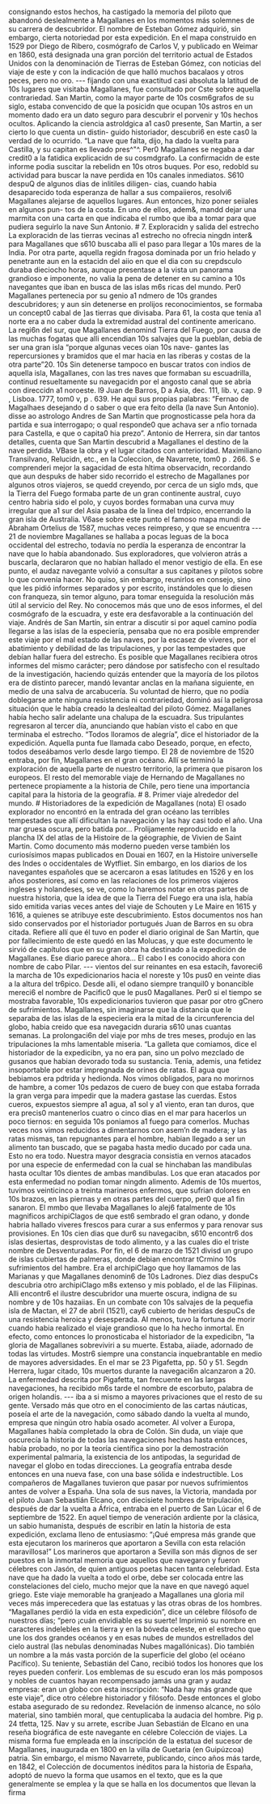consignando estos hechos, ha castigado la memoria del piloto que abandonó deslealmente a Magallanes en los momentos más solemnes de su carrera de descubridor. El nombre de Esteban Gómez adquirió, sin embargo, cierta notoriedad por esta expedición. En el mapa construido en 1529 por Diego de Ribero, cosmógrafo de Carlos V, y publicado en Weimar en 1860, está designada una gran porción del territorio actual de Estados Unidos con la denominación de Tierras de Esteban Gómez, con noticias del viaje de este y con la indicación de que halló muchos bacalaos y otros peces, pero no oro. --- fijando con una exactitud casi absoluta la latitud de 10s lugares que visitaba Magallanes, fue consultado por Cste sobre aquella contrariedad. San Martin, como la mayor parte de 10s cosm6grafos de su siglo, estaba convencido de que la posicidn que ocupan 10s astros en un momento dado era un dato seguro para descubrir el porvenir y 10s hechos ocultos. Aplicando la ciencia astroldgica a1 cas0 presente, San Martin, a ser cierto lo que cuenta un distin- guido historiador, descubri6 en este cas0 la verdad de lo ocurrido. “La nave que falta, dijo, ha dado la vuelta para Castilla, y su capitan es llevado pres^"^. Per0 Magallanes se negaba a dar credit0 a la fatidica explicacidn de su cosmdgrafo. La confirmacidn de este informe podia suscitar la rebelidn en 10s otros buques. Por eso, redobld su actividad para buscar la nave perdida en 10s canales inmediatos. S610 despuQ de algunos dias de inlitiles diligen- cias, cuando habia desaparecido toda esperanza de hallar a sus compaiieros, resolvi6 Magallanes alejarse de aquellos lugares. Aun entonces, hizo poner seiiales en algunos pun- tos de la costa. En uno de ellos, adem&#x26;, mandd dejar una marmita con una carta en que indicaba el rumbo que iba a tomar para que pudiera seguirlo la nave Sun Antonio. # 7. Exploracidn y salida del estrecho La exploracidn de las tierras vecinas a1 estrecho no ofrecia ningdn inter&#x26; para Magallanes que s610 buscaba alli el paso para llegar a 10s mares de la India. Por otra parte, aquella regidn fragosa dominada por un frio helado y penetrante aun en la estacidn del aiio en que el dia con su crepdsculo duraba dieciocho horas, aunque presentase a la vista un panorama grandioso e imponente, no valia la pena de detener en su camino a 10s navegantes que iban en busca de las islas m6s ricas del mundo. Per0 Magallanes pertenecia por su genio a1 ndmero de 10s grandes descubridores; y aun sin detenerse en prolijos reconocimientos, se formaba un concept0 cabal de ]as tierras que divisaba. Para 61, la costa que tenia a1 norte era a no caber duda la extremidad austral del continente americano. La regi6n del sur, que Magallanes denomind Tierra del Fuego, por causa de las muchas fogatas que alli encendian 10s salvajes que la pueblan, debia de ser una gran isla “porque algunas veces oian 10s nave- gantes las repercursiones y bramidos que el mar hacia en las riberas y costas de la otra parte”20. 10s Sin detenerse tampoco en buscar tratos con indios de aquella isla, Magallanes, con las tres naves que formaban su escuadrilla, continud resueltamente su navegacidn por el angosto canal que se abria con direccidn a1 noroeste. l9 Juan de Barros, D a Asia, dec. 111, lib. v, cap. 9 , Lisboa. 1777, tom0 v, p . 639. He aqui sus propias palabras: “Fernao de Magalhaes desejando d o saber o que era feito della (la nave Sun Antonio). disse ao astrologo Andres de San Martin que prognosticasse pela hora da partida e sua interrogapo; o qual responde0 que achava ser a nfio tornada para Castella, e que o capita0 hia prezo”. Antonio de Herrera, sin dar tantos detalles, cuenta que San Martin descubrid a Magallanes el destino de la nave perdida. VBase la obra y el lugar citados con anterioridad. Maximiliano Transilvano, Relucidn, etc., en la Coleccion, de Navarrete, tom0 p . 266. S e comprenderi mejor la sagacidad de esta hltima observacidn, recordando que aun despuks de haber sido recorrido el estrecho de Magallanes por algunos otros viajeros, se quedd creyendo, por cerca de un siglo mds, que la Tierra del Fuego formaba parte de un gran continente austral, cuyo centro habria sido el polo, y cuyos bordes formaban una curva muy irregular que a1 sur del Asia pasaba de la linea del trdpico, encerrando la gran isla de Australia. V6ase sobre este punto el famoso mapa mundi de Abraham Ortelius de 1587, muchas veces reimpreso, y que se encuentra --- 21 de noviembre Magallanes se hallaba a pocas leguas de la boca occidental del estrecho, todavía no perdía la esperanza de encontrar la nave que lo había abandonado. Sus exploradores, que volvieron atrás a buscarla, declararon que no habían hallado el menor vestigio de ella. En ese punto, el audaz navegante volvió a consultar a sus capitanes y pilotos sobre lo que convenía hacer. No quiso, sin embargo, reunirlos en consejo, sino que les pidió informes separados y por escrito, instándoles que lo diesen con franqueza, sin temor alguno, para tomar enseguida la resolución más útil al servicio del Rey. No conocemos más que uno de esos informes, el del cosmógrafo de la escuadra, y este era desfavorable a la continuación del viaje. Andrés de San Martín, sin entrar a discutir si por aquel camino podía llegarse a las islas de la especiería, pensaba que no era posible emprender este viaje por el mal estado de las naves, por la escasez de víveres, por el abatimiento y debilidad de las tripulaciones, y por las tempestades que debían hallar fuera del estrecho. Es posible que Magallanes recibiera otros informes del mismo carácter; pero dándose por satisfecho con el resultado de la investigación, haciendo quizás entender que la mayoría de los pilotos era de distinto parecer, mandó levantar anclas en la mañana siguiente, en medio de una salva de arcabucería. Su voluntad de hierro, que no podía doblegarse ante ninguna resistencia ni contrariedad, dominó así la peligrosa situación que le había creado la deslealtad del piloto Gómez. Magallanes había hecho salir adelante una chalupa de la escuadra. Sus tripulantes regresaron al tercer día, anunciando que habían visto el cabo en que terminaba el estrecho. “Todos lloramos de alegría”, dice el historiador de la expedición. Aquella punta fue llamada cabo Deseado, porque, en efecto, todos deseábamos verlo desde largo tiempo. El 28 de noviembre de 1520 entraba, por fin, Magallanes en el gran océano. Allí se terminó la exploración de aquella parte de nuestro territorio, la primera que pisaron los europeos. El resto del memorable viaje de Hernando de Magallanes no pertenece propiamente a la historia de Chile, pero tiene una importancia capital para la historia de la geografía. # 8. Primer viaje alrededor del mundo. # Historiadores de la expedición de Magallanes (nota) El osado explorador no encontró en la entrada del gran océano las terribles tempestades que allí dificultan la navegación y las hay casi todo el año. Una mar gruesa oscura, pero batida por... Prolijamente reproducido en la plancha IX del atlas de la Histoire de la géographie, de Vivien de Saint Martin. Como documento más moderno pueden verse también los curiosísimos mapas publicados en Douai en 1607, en la Histoire universelle des Indes o occidentales de Wytfliet. Sin embargo, en los diarios de los navegantes españoles que se acercaron a esas latitudes en 1526 y en los años posteriores, así como en las relaciones de los primeros viajeros ingleses y holandeses, se ve, como lo haremos notar en otras partes de nuestra historia, que la idea de que la Tierra del Fuego era una isla, había sido emitida varias veces antes del viaje de Schouten y Le Maire en 1615 y 1616, a quienes se atribuye este descubrimiento. Estos documentos nos han sido conservados por el historiador portugués Juan de Barros en su obra citada. Refiere allí que él tuvo en poder el diario original de San Martín, que por fallecimiento de este quedó en las Molucas, y que este documento le sirvió de capítulos que en su gran obra ha destinado a la expedición de Magallanes. Ese diario parece ahora... El cabo I es conocido ahora con nombre de cabo Pilar. --- vientos del sur reinantes en esa estacih, favoreci6 la marcha de 10s expedicionarios hacia el noreste y 10s pus0 en veinte dias a la altura del tr6pico. Desde alli, el odano siempre tranquil0 y bonancible mereci6 el nombre de Pacific0 que le pus0 Magallanes. Per0 si el tiempo se mostraba favorable, 10s expedicionarios tuvieron que pasar por otro gCnero de sufrimientos. Magallanes, sin imaginarse que la distancia que le separaba de las islas de la especieria era la mitad de la circunferencia del globo, habia creido que esa navegacidn duraria s610 unas cuantas semanas. La prolongaci6n del viaje por mhs de tres meses, produjo en las tripulaciones la mhs lamentable miseria. “La galleta que comiamos, dice el historiador de la expedicibn, ya no era pan, sino un polvo mezclado de gusanos que habian devorado toda su sustancia. Tenia, ademis, una fetidez insoportable por estar impregnada de orines de ratas. El agua que bebiamos era pdtrida y hedionda. Nos vimos obligados, para no morirnos de hambre, a comer 10s pedazos de cuero de buey con que estaba forrada la gran verga para impedir que la madera gastase las cuerdas. Estos cueros, expuestos siempre a1 agua, a1 sol y a1 viento, eran tan duros, que era precis0 mantenerlos cuatro o cinco dias en el mar para hacerlos un poco tiernos: en seguida 10s poniamos a1 fuego para comerlos. Muchas veces nos vimos reducidos a dimentarnos con asem’n de madera; y las ratas mismas, tan repugnantes para el hombre, habian llegado a ser un alimento tan buscado, que se pagaba hasta medio ducado por cada una. Esto no era todo. Nuestra mayor desgracia consistia en vernos atacados por una especie de enfermedad con la cual se hinchaban las mandibulas hasta ocultar 10s dientes de ambas mandibulas. Los que eran atacados por esta enfermedad no podian tomar ningdn alimento. Ademis de 10s muertos, tuvimos veinticinco a treinta marineros enfermos, que sufrian dolores en 10s brazos, en las piernas y en otras partes del cuerpo, per0 que a1 fin sanaron. El mmbo que llevaba Magallanes lo alej6 fatalmente de 10s magnificos archipiClagos de que est6 sembrado el gran odano, y donde habria hallado viveres frescos para curar a sus enfermos y para renovar sus provisiones. En 10s cien dias que dur6 su navegacibn, s610 encontr6 dos islas desiertas, desprovistas de todo alimento, y a las cuales dio el triste nombre de Desventuradas. Por fin, el 6 de marzo de 1521 divisd un grupo de islas cubiertas de palmeras, donde debian encontrar tCrmino 10s sufrimientos del hambre. Era el archipiClago que hoy llamamos de las Marianas y que Magallanes denomin6 de 10s Ladrones. Diez dias despuCs descubria otro archipiClago m8s extenso y mis poblado, el de las Filipinas. Alli encontr6 el ilustre descubridor una muerte oscura, indigna de su nombre y de 10s hazaiias. En un combate con 10s salvajes de la pequefia isla de Mactan, el 27 de abril (1521), cay6 cubierto de heridas despuCs de una resistencia heroica y desesperada. AI menos, tuvo la fortuna de morir cuando habia realizado el viaje grandioso que lo ha hecho inmortal. En efecto, como entonces lo pronosticaba el historiador de la expedicibn, “la gloria de Magallanes sobreviviri a su muerte. Estaba, aiiade, adornado de todas las virtudes. Mostr6 siempre una constancia inquebrantable en medio de mayores adversidades. En el mar se 23 Pigafetta, pp. 50 y 51. Segdn Herrera, lugar citado, 10s muertos durante la navegaci6n alcanzaron a 20. La enfermedad descrita por Pigafetta, tan frecuente en las largas navegaciones, ha recibido m6s tarde el nombre de escorbuto, palabra de origen holandis. --- iba a si mismo a mayores privaciones que el resto de su gente. Versado más que otro en el conocimiento de las cartas náuticas, poseía el arte de la navegación, como sábado dando la vuelta al mundo, empresa que ningún otro había osado acometer. Al volver a Europa, Magallanes había completado la obra de Colón. Sin duda, un viaje que oscurecía la historia de todas las navegaciones hechas hasta entonces, había probado, no por la teoría científica sino por la demostración experimental palmaria, la existencia de los antipodas, la seguridad de navegar el globo en todas direcciones. La geografía entraba desde entonces en una nueva fase, con una base sólida e indestructible. Los compañeros de Magallanes tuvieron que pasar por nuevos sufrimientos antes de volver a España. Una sola de sus naves, la Victoria, mandada por el piloto Juan Sebastián Elcano, con diecisiete hombres de tripulación, después de dar la vuelta a África, entraba en el puerto de San Lúcar el 6 de septiembre de 1522. En aquel tiempo de veneración ardiente por la clásica, un sabio humanista, después de escribir en latín la historia de esta expedición, exclama lleno de entusiasmo: “¡Qué empresa más grande que esta ejecutaron los marineros que aportaron a Sevilla con esta relación maravillosa!” Los marineros que aportaron a Sevilla son más dignos de ser puestos en la inmortal memoria que aquellos que navegaron y fueron célebres con Jasón, de quien antiguos poetas hacen tanta celebridad. Esta nave que ha dado la vuelta a todo el orbe, debe ser colocada entre las constelaciones del cielo, mucho mejor que la nave en que navegó aquel griego. Este viaje memorable ha granjeado a Magallanes una gloria mil veces más imperecedera que las estatuas y las otras obras de los hombres. “Magallanes perdió la vida en esta expedición”, dice un célebre filósofo de nuestros días; “pero ¡cuán envidiable es su suerte! Imprimió su nombre en caracteres indelebles en la tierra y en la bóveda celeste, en el estrecho que une los dos grandes océanos y en esas nubes de mundos estrellados del cielo austral (las nebulas denominadas Nubes magallónicas). Dio también un nombre a la más vasta porción de la superficie del globo (el océano Pacífico). Su teniente, Sebastián del Cano, recibió todos los honores que los reyes pueden conferir. Los emblemas de su escudo eran los más pomposos y nobles de cuantos hayan recompensado jamás una gran y audaz empresa: eran un globo con esta inscripción: “Nada hay más grande que este viaje”, dice otro célebre historiador y filósofo. Desde entonces el globo estaba asegurado de su redondez. Revelación de inmenso alcance, no sólo material, sino también moral, que centuplicaba la audacia del hombre. Pig p. 24 tfetta, 125. Nav y su arrete, escribe Juan Sebastián de Elcano en una reseña biográfica de este navegante en célebre Colección de viajes. La misma forma fue empleada en la inscripción de la estatua del sucesor de Magallanes, inaugurada en 1800 en la villa de Guetaria (en Guipúzcoa) patria. Sin embargo, el mismo Navarrete, publicando, cinco años más tarde, en 1842, el Colección de documentos inéditos para la historia de España, adoptó de nuevo la forma que usamos en el texto, que es la que generalmente se emplea y la que se halla en los documentos que llevan la firma